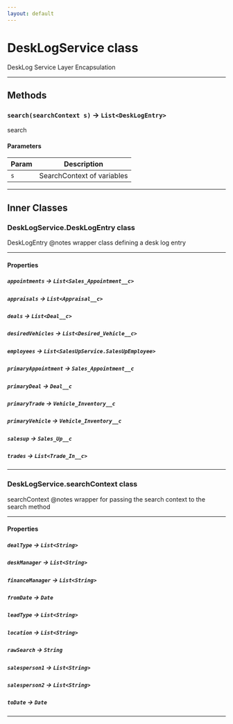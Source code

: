 ```yaml
---
layout: default
---
```

# DeskLogService class

 DeskLog Service Layer Encapsulation

---
## Methods
### `search(searchContext s)` → `List<DeskLogEntry>`

 search

#### Parameters
|Param|Description|
|-----|-----------|
|`s` |  SearchContext of variables |

---
## Inner Classes

### DeskLogService.DeskLogEntry class

 DeskLogEntry @notes wrapper class defining a desk log entry

---
#### Properties

##### `appointments` → `List<Sales_Appointment__c>`

##### `appraisals` → `List<Appraisal__c>`

##### `deals` → `List<Deal__c>`

##### `desiredVehicles` → `List<Desired_Vehicle__c>`

##### `employees` → `List<SalesUpService.SalesUpEmployee>`

##### `primaryAppointment` → `Sales_Appointment__c`

##### `primaryDeal` → `Deal__c`

##### `primaryTrade` → `Vehicle_Inventory__c`

##### `primaryVehicle` → `Vehicle_Inventory__c`

##### `salesup` → `Sales_Up__c`

##### `trades` → `List<Trade_In__c>`

---
### DeskLogService.searchContext class

 searchContext @notes wrapper for passing the search context to the search method

---
#### Properties

##### `dealType` → `List<String>`

##### `deskManager` → `List<String>`

##### `financeManager` → `List<String>`

##### `fromDate` → `Date`

##### `leadType` → `List<String>`

##### `location` → `List<String>`

##### `rawSearch` → `String`

##### `salesperson1` → `List<String>`

##### `salesperson2` → `List<String>`

##### `toDate` → `Date`

---
